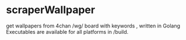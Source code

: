 # scraperWallpaper
get wallpapers from 4chan /wg/ board with keywords , written in Golang
Executables are available for all platforms in /build.